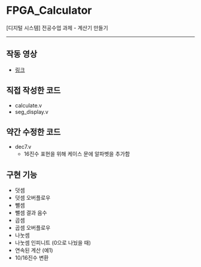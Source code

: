 # FPGA_Calculator

[디지털 시스템] 전공수업 과제 - 계산기 만들기

---

## 작동 영상
- [링크](https://youtu.be/oIDSvTSgZKw)


## 직접 작성한 코드
- calculate.v
- seg_display.v

## 약간 수정한 코드 
- dec7.v
  - 16진수 표현을 위해 케이스 문에 알파벳을 추가함

## 구현 기능
- 덧셈
- 덧셈 오버플로우
- 뺄셈
- 뺄셈 결과 음수
- 곱셈
- 곱셈 오버플로우
- 나눗셈
- 나눗셈 인피니트 (0으로 나눴을 때)
- 연속된 계산 (예1)
- 10/16진수 변환